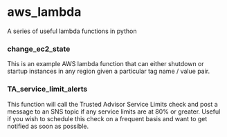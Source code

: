 # aws_lambda
A series of useful lambda functions in python

### change_ec2_state ###
This is an example AWS lambda function that can either shutdown
or startup instances in any region given a particular tag name / value
pair.

### TA_service_limit_alerts ###
This function will call the Trusted Advisor Service Limits check and
post a message to an SNS topic if any service limits are at 80% or
greater. Useful if you wish to schedule this check on a frequent
basis and want to get notified as soon as possible.
